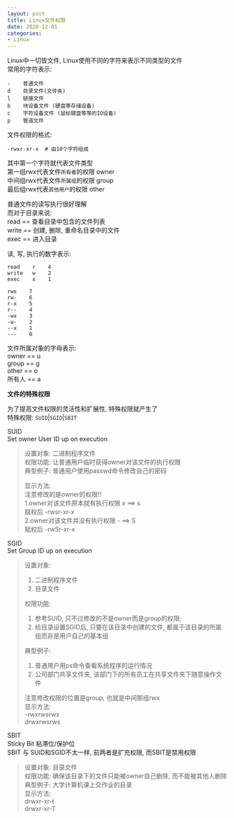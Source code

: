 ```yaml
---
layout: post
title: Linux文件权限
date: 2020-12-01
categories:
- Linux
---
```


Linux中一切皆文件, Linux使用不同的字符来表示不同类型的文件<br>
常用的字符表示:<br>
```
-    普通文件
d    目录文件(文件夹)
l    链接文件
b    块设备文件 (硬盘等存储设备)
c    字符设备文件 (鼠标键盘等等的IO设备)
p    管道文件
```
文件权限的格式:<br>
```
-rwxr-xr-x  # 由10个字符组成
```
其中第一个字符就代表文件类型<br>
第一组rwx代表文件`所有者`的权限 owner<br>
中间组rwx代表文件`所属组`的权限 group<br>
最后组rwx代表`其他用户`的权限 other<br>

普通文件的读写执行很好理解<br>
而对于目录来说:<br>
read == 查看目录中包含的文件列表<br>
write == 创建, 删除, 重命名目录中的文件<br>
exec == 进入目录<br>

读, 写, 执行的数字表示:<br>
```
read    r    4
write   w    2
exec    x    1

rwx    7
rw-    6
r-x    5
r--    4
-wx    3
-w-    2
--x    1
---    0
```

文件所属对象的字母表示:<br>
owner == u<br>
group == g<br>
other == o<br>
所有人 == a<br>

**文件的特殊权限**<br>

为了提高文件权限的灵活性和扩展性, 特殊权限就产生了<br>
特殊权限: `SUID`\|`SGID`\|`SBIT`<br>

SUID<br>
Set owner User ID up on execution<br>

>设置对象: 二进制程序文件<br>
>权限功能: 让普通用户临时获得owner对该文件的执行权限<br>
>典型例子: 普通用户使用passwd命令修改自己的密码<br>
>
>显示方法:<br>
>注意修改的是owner的权限!!<br>
>1.owner对该文件原本就有执行权限 x \=\=\> s<br>
>赋权后    -rwsr-xr-x<br>
>2.owner对该文件并没有执行权限 - \=\=\> S<br>
>赋权后    -rwSr-xr-x<br>

SGID<br>
Set Group ID up on execution<br>

>设置对象:<br>
>1. 二进制程序文件<br>
>2. 目录文件<br>
>
>权限功能:<br>
>1. 参考SUID, 只不过修改的不是owner而是group的权限;<br>
>2. 给目录设置SGID后, 只要在该目录中创建的文件, 都属于该目录的所属组而非是用户自己的基本组<br>
>
>典型例子: <br>
>1. 普通用户用ps命令查看系统程序的运行情况<br>
>2. 公司部门共享文件夹, 该部门下的所有员工在共享文件夹下随意操作文件<br>
>
>注意修改权限的位置是group, 也就是中间那组rwx<br>
>显示方法:<br>
>-rwxrwsrwx<br>
>drwxrwsrws<br>

SBIT<br>
Sticky Bit 粘滞位/保护位<br>
SBIT 与 SUID和SGID不太一样, 前两者是扩充权限, 而SBIT是禁用权限<br>

>设置对象: 目录文件<br>
>权限功能: 确保该目录下的文件只能被owner自己删除, 而不能被其他人删除<br>
>典型例子: 大学计算机课上交作业的目录<br>
>显示方法:<br>
>drwxr-xr-t<br>
>drwxr-xr-T<br>


